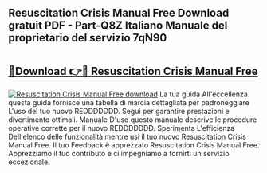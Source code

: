 ## Resuscitation Crisis Manual Free Download gratuit PDF - Part-Q8Z Italiano Manuale del proprietario del servizio 7qN90

# <h2><a href="http://df961sb.blite.top/?on=Resuscitation+Crisis+Manual+Free">🔗Download 👉🔴 Resuscitation Crisis Manual Free</a></h2>

[![Resuscitation Crisis Manual Free download](https://i.imgur.com/lujVjoI.png)](http://df961sb.blite.top/?on=Resuscitation+Crisis+Manual+Free)
La tua guida All'eccellenza questa guida fornisce una tabella di marcia dettagliata per padroneggiare L'uso del tuo nuovo REDDDDDDD. Segui per garantire prestazioni e divertimento ottimali. Manuale D'uso questo manuale descrive le procedure operative corrette per il nuovo REDDDDDDD. Sperimenta L'efficienza Dell'elenco delle funzionalità mentre usi il tuo nuovo Resuscitation Crisis Manual Free. Il tuo Feedback è apprezzato Resuscitation Crisis Manual Free. Apprezziamo il tuo contributo e ci impegniamo a fornirti un servizio eccezionale.
